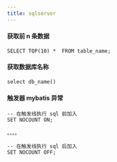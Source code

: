 ```yaml
---
title: sqlserver
---
```


#### 获取前 n 条数据

```
SELECT TOP(10) *  FROM table_name;  
```

#### 获取数据库名称

```
select db_name()
```

#### 触发器 mybatis 异常

```
-- 在触发线执行 sql 前加入
SET NOCOUNT ON;

。。。。

-- 在触发线执行 sql 后加入
SET NOCOUNT OFF;
```

